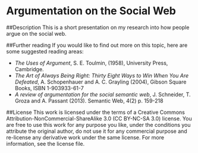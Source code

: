 # Argumentation on the Social Web

##Description
This is a short presentation on my research into how people argue on the social web.

##Further reading
If you would like to find out more on this topic, here are some suggested reading areas:

- *The Uses of Argument*, S. E. Toulmin, (1958), University Press, Cambridge.
- *The Art of Always Being Right: Thirty Eight Ways to Win When You Are Defeated*, A. Schopenhauer and A. C. Grayling (2004), Gibson Square Books, ISBN 1-903933-61-7
- *A review of argumentation for the social semantic web*, J. Schneider, T. Groza and A. Passant (2013). Semantic Web, 4(2) p. 159-218

##License
This work is licensed under the terms of a Creative Commons Attribution-NonCommercial-ShareAlike 3.0 (CC BY-NC-SA 3.0) license. You are free to use this work for any purpose you like, under the conditions you attribute the original author, do not use it for any commercial purpose and re-license any derivative work under the same license. For more information, see the license file.